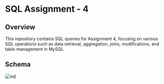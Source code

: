 # SQL Assignment - 4

## Overview
This repository contains SQL queries for Assignment 4, focusing on various SQL operations such as data retrieval, aggregation, joins, modifications, and table management in MySQL.

## Schema
![sql](https://github.com/user-attachments/assets/9848546f-c6e1-4914-ac57-a9027c63d213)
